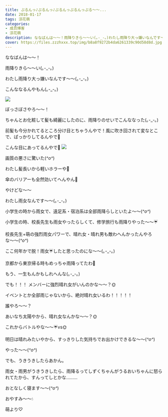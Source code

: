 ```yaml
---
title: ぷるんっ♪ぷるんっ♪ぷるんっぷるんっぷる〜〜...
date: 2018-01-17
tags: 涼花萌
categories: 
- 成员博客
- 涼花萌
description: ななばんは〜〜！雨降りきら〜〜い(｡-_-｡)わたし雨降り大っ嫌いなんです〜〜(｡-_-｡)こんななるんやもん(｡-_-｡)ぼっさぼさやろ〜〜！ちゃんとお化粧して髪も綺麗にした...
cover: https://files.zzzhxxx.top/img/b8a8f9272b4da6261339c90d58d8d.jpg 
---
```






ななばんは〜〜！





雨降りきら〜〜い(｡-_-｡)



わたし雨降り大っ嫌いなんです〜〜(｡-_-｡)




こんななるんやもん(｡-_-｡)

![](https://files.zzzhxxx.top/img/b8a8f9272b4da6261339c90d58d8d.jpg)






ぼっさぼさやろ〜〜！



ちゃんとお化粧して髪も綺麗にしたのに、雨降りのせいでこんななった(｡-_-｡)



前髪も今分かれてるところ分け目とちゃうんやで！風に吹き回されて変なとこで、ぱっかりしてるんやで👿





こんな目にあってるんやで👿
![](https://files.zzzhxxx.top/img/b8a8f9272b4da6261339c90d58d8d-01.jpg)





画質の悪さに驚いた(*^o^*)




わたし髪長いから軽いホラーや👻


傘のバリアーも全然効いてへんやん👿









やけどな〜〜


わたし雨女なんです〜〜(｡-_-｡)





小学生の時から雨女で、遠足系・宿泊系は全部雨降らしといたよ〜〜(*^o^*)



小学生の時、校長先生も雨女やったらしくて、修学旅行も雨降りやった〜〜☔️



校長先生+萌の強烈雨女パワーで、晴れ女・晴れ男も敵わへんかったんやろな〜〜(*^o^*)





ここ何年かで脱！雨女☔️したと思ったのにな〜〜(｡-_-｡)




京都から東京帰る時もめっちゃ雨降ってたわ👿



もう、一生もんかもしれへんな(｡-_-｡)











でも！！！
メンバーに強烈晴れ女がいんのかな〜〜？🌞






イベントとか全部雨じゃないから、絶対晴れ女いるわ！！！！！






誰やろ〜〜？






あいなち太陽やから、晴れ女なんかな〜〜？🌞




これからバトルやな〜〜☔️vs🌞









明日は晴れみたいやから、すっきりした気持ちでお出かけできるな〜〜(*^o^*)







やった〜〜(*^o^*)








でも、うきうきしたらあかん。



雨女・雨男がうきうきしたら、雨降るってしずくちゃんがうるおいちゃんに怒られてたから、すんってしとかな………






おとなしく寝ます〜〜(*^o^*)






おやすみ〜〜💧





萌より♡


